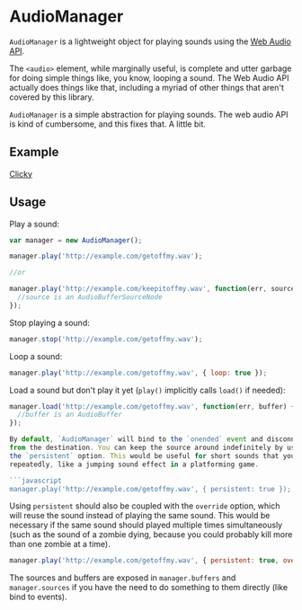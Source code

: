 # AudioManager
`AudioManager` is a lightweight object for playing sounds
using the [Web Audio API](http://www.w3.org/TR/webaudio/).

The `<audio>` element, while marginally useful, is complete
and utter garbage for doing simple things like, you know,
looping a sound. The Web Audio API actually does things like
that, including a myriad of other things that aren't covered
by this library.

`AudioManager` is a simple abstraction for playing sounds. The
web audio API is kind of cumbersome, and this fixes that.
A little bit.

## Example
[Clicky](http://tmont.github.io/html-audio-manager/)

## Usage
Play a sound:

```javascript
var manager = new AudioManager();

manager.play('http://example.com/getoffmy.wav');

//or

manager.play('http://example.com/keepitoffmy.wav', function(err, source) {
  //source is an AudioBufferSourceNode
});
```

Stop playing a sound:

```javascript
manager.stop('http://example.com/getoffmy.wav');
```

Loop a sound:

```javascript
manager.play('http://example.com/getoffmy.wav', { loop: true });
```

Load a sound but don't play it yet (`play()` implicitly calls `load()`
if needed):
```javascript
manager.load('http://example.com/getoffmy.wav', function(err, buffer) {
  //buffer is an AudioBuffer
});

By default, `AudioManager` will bind to the `onended` event and disconnect
from the destination. You can keep the source around indefinitely by using
the `persistent` option. This would be useful for short sounds that you use
repeatedly, like a jumping sound effect in a platforming game.

```javascript
manager.play('http://example.com/getoffmy.wav', { persistent: true });
```

Using `persistent` should also be coupled with the `override` option,
which will reuse the sound instead of playing the same sound. This would
be necessary if the same sound should played multiple times simultaneously
(such as the sound of a zombie dying, because you could probably kill
more than one zombie at a time).

```javascript
manager.play('http://example.com/getoffmy.wav', { persistent: true, override: true });
```

The sources and buffers are exposed in `manager.buffers` and `manager.sources` if you
have the need to do something to them directly (like bind to events).

